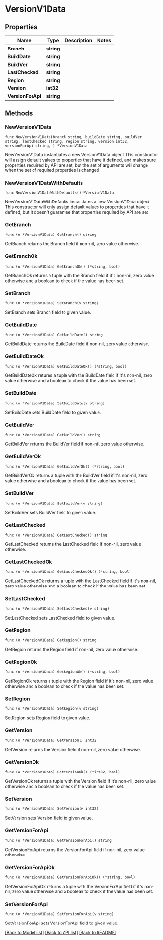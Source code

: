 # VersionV1Data

## Properties

Name | Type | Description | Notes
------------ | ------------- | ------------- | -------------
**Branch** | **string** |  | 
**BuildDate** | **string** |  | 
**BuildVer** | **string** |  | 
**LastChecked** | **string** |  | 
**Region** | **string** |  | 
**Version** | **int32** |  | 
**VersionForApi** | **string** |  | 

## Methods

### NewVersionV1Data

`func NewVersionV1Data(branch string, buildDate string, buildVer string, lastChecked string, region string, version int32, versionForApi string, ) *VersionV1Data`

NewVersionV1Data instantiates a new VersionV1Data object
This constructor will assign default values to properties that have it defined,
and makes sure properties required by API are set, but the set of arguments
will change when the set of required properties is changed

### NewVersionV1DataWithDefaults

`func NewVersionV1DataWithDefaults() *VersionV1Data`

NewVersionV1DataWithDefaults instantiates a new VersionV1Data object
This constructor will only assign default values to properties that have it defined,
but it doesn't guarantee that properties required by API are set

### GetBranch

`func (o *VersionV1Data) GetBranch() string`

GetBranch returns the Branch field if non-nil, zero value otherwise.

### GetBranchOk

`func (o *VersionV1Data) GetBranchOk() (*string, bool)`

GetBranchOk returns a tuple with the Branch field if it's non-nil, zero value otherwise
and a boolean to check if the value has been set.

### SetBranch

`func (o *VersionV1Data) SetBranch(v string)`

SetBranch sets Branch field to given value.


### GetBuildDate

`func (o *VersionV1Data) GetBuildDate() string`

GetBuildDate returns the BuildDate field if non-nil, zero value otherwise.

### GetBuildDateOk

`func (o *VersionV1Data) GetBuildDateOk() (*string, bool)`

GetBuildDateOk returns a tuple with the BuildDate field if it's non-nil, zero value otherwise
and a boolean to check if the value has been set.

### SetBuildDate

`func (o *VersionV1Data) SetBuildDate(v string)`

SetBuildDate sets BuildDate field to given value.


### GetBuildVer

`func (o *VersionV1Data) GetBuildVer() string`

GetBuildVer returns the BuildVer field if non-nil, zero value otherwise.

### GetBuildVerOk

`func (o *VersionV1Data) GetBuildVerOk() (*string, bool)`

GetBuildVerOk returns a tuple with the BuildVer field if it's non-nil, zero value otherwise
and a boolean to check if the value has been set.

### SetBuildVer

`func (o *VersionV1Data) SetBuildVer(v string)`

SetBuildVer sets BuildVer field to given value.


### GetLastChecked

`func (o *VersionV1Data) GetLastChecked() string`

GetLastChecked returns the LastChecked field if non-nil, zero value otherwise.

### GetLastCheckedOk

`func (o *VersionV1Data) GetLastCheckedOk() (*string, bool)`

GetLastCheckedOk returns a tuple with the LastChecked field if it's non-nil, zero value otherwise
and a boolean to check if the value has been set.

### SetLastChecked

`func (o *VersionV1Data) SetLastChecked(v string)`

SetLastChecked sets LastChecked field to given value.


### GetRegion

`func (o *VersionV1Data) GetRegion() string`

GetRegion returns the Region field if non-nil, zero value otherwise.

### GetRegionOk

`func (o *VersionV1Data) GetRegionOk() (*string, bool)`

GetRegionOk returns a tuple with the Region field if it's non-nil, zero value otherwise
and a boolean to check if the value has been set.

### SetRegion

`func (o *VersionV1Data) SetRegion(v string)`

SetRegion sets Region field to given value.


### GetVersion

`func (o *VersionV1Data) GetVersion() int32`

GetVersion returns the Version field if non-nil, zero value otherwise.

### GetVersionOk

`func (o *VersionV1Data) GetVersionOk() (*int32, bool)`

GetVersionOk returns a tuple with the Version field if it's non-nil, zero value otherwise
and a boolean to check if the value has been set.

### SetVersion

`func (o *VersionV1Data) SetVersion(v int32)`

SetVersion sets Version field to given value.


### GetVersionForApi

`func (o *VersionV1Data) GetVersionForApi() string`

GetVersionForApi returns the VersionForApi field if non-nil, zero value otherwise.

### GetVersionForApiOk

`func (o *VersionV1Data) GetVersionForApiOk() (*string, bool)`

GetVersionForApiOk returns a tuple with the VersionForApi field if it's non-nil, zero value otherwise
and a boolean to check if the value has been set.

### SetVersionForApi

`func (o *VersionV1Data) SetVersionForApi(v string)`

SetVersionForApi sets VersionForApi field to given value.



[[Back to Model list]](../README.md#documentation-for-models) [[Back to API list]](../README.md#documentation-for-api-endpoints) [[Back to README]](../README.md)


